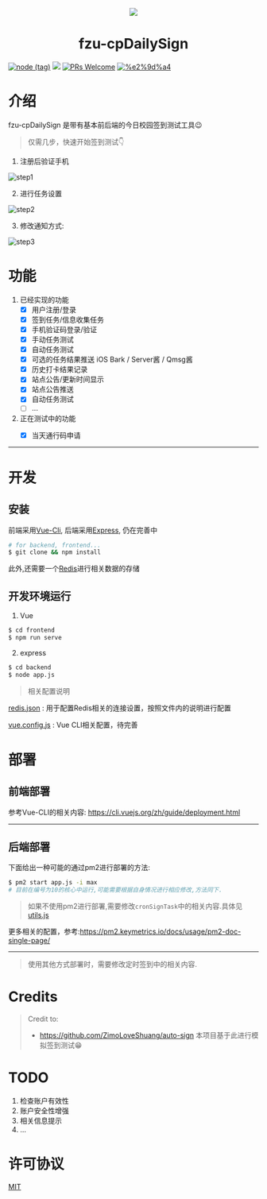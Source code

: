 <p align="center"><img src="https://user-images.githubusercontent.com/17078589/92328392-069c8080-f093-11ea-82f5-445dad02c1bb.png"/></p>
<h1 align="center">fzu-cpDailySign</h1>

[![node (tag)](https://img.shields.io/node/v/egg.svg?style=flat-square)](https://nodejs.org) [![](https://img.shields.io/badge/license-MIT-green.svg?style=flat-square)](https://github.com/windowsair/fzu-cpDailySign/LICENSE) [![PRs Welcome](https://img.shields.io/badge/PRs-welcome-blue.svg?style=flat-square)](https://github.com/windowsair/fzu-cpDailySign/pulls) [![%e2%9d%a4](https://img.shields.io/badge/made%20with-%e2%9d%a4-ff69b4.svg?style=flat-square)](https://github.com/windowsair/fzu-cpDailySign)

# 介绍
fzu-cpDailySign 是带有基本前后端的今日校园签到测试工具:wink:

> 仅需几步，快速开始签到测试👇

1. 注册后验证手机

![step1](https://user-images.githubusercontent.com/17078589/92498365-1d76da80-f22d-11ea-9ed6-12ba624ebffd.png)

2. 进行任务设置

![step2](https://user-images.githubusercontent.com/17078589/105850140-4c46ef00-601c-11eb-8e8f-aa394e635601.png)

3. 修改通知方式:

![step3](https://user-images.githubusercontent.com/17078589/92497907-890c7800-f22c-11ea-92fa-cb55dfb2c567.png)

# 功能

1. 已经实现的功能
    - [x] 用户注册/登录
    - [x] 签到任务/信息收集任务
    - [x] 手机验证码登录/验证
    - [x] 手动任务测试
    - [x] 自动任务测试
    - [x] 可选的任务结果推送 iOS Bark / Server酱 / Qmsg酱
    - [x] 历史打卡结果记录
    - [x] 站点公告/更新时间显示
    - [x] 站点公告推送
    - [x] 自动任务测试
    - [ ] ...
2. 正在测试中的功能
    - [x] 当天通行码申请


----


# 开发

## 安装

前端采用[Vue-Cli](https://cli.vuejs.org), 后端采用[Express](https://expressjs.com), 仍在完善中

```bash
# for backend, frontend...
$ git clone && npm install
```

此外,还需要一个[Redis](https://redis.io)进行相关数据的存储

## 开发环境运行

1. Vue

```bash
$ cd frontend
$ npm run serve
```

2. express

```bash
$ cd backend
$ node app.js
```

> 相关配置说明

[redis.json](backend/config/redis.json) : 用于配置Redis相关的连接设置，按照文件内的说明进行配置

[vue.config.js](frontend/vue.config.js) : Vue CLI相关配置，待完善


# 部署

## 前端部署

参考Vue-CLI的相关内容: https://cli.vuejs.org/zh/guide/deployment.html

----

## 后端部署

下面给出一种可能的通过pm2进行部署的方法:

```bash
$ pm2 start app.js -i max
# 目前在编号为10的核心中运行,可能需要根据自身情况进行相应修改,方法同下.
```

> 如果不使用pm2进行部署,需要修改`cronSignTask`中的相关内容.具体见[utils.js](backend/components/utils/utils.js)

更多相关的配置，参考:https://pm2.keymetrics.io/docs/usage/pm2-doc-single-page/

----

> 使用其他方式部署时，需要修改定时签到中的相关内容.

# Credits

> Credit to:
> - https://github.com/ZimoLoveShuang/auto-sign 本项目基于此进行模拟签到测试:grin:


# TODO

1. 检查账户有效性
2. 账户安全性增强
3. 相关信息提示
4. ...

# 许可协议

[MIT](https://github.com/windowsair/fzu-cpDailySign/blob/master/LICENSE)